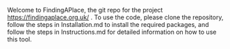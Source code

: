 Welcome to FindingAPlace, the git repo for the project https://findingaplace.org.uk/ . To use the code, please clone the repository, follow the steps in Installation.md to install the required packages, and follow the steps in Instructions.md for detailed information on how to use this tool.
